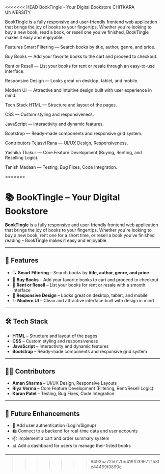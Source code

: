 <<<<<<< HEAD
BookTingle - Your Digital Bookstore
CHITKARA UNIVERSITY

BookTingle is a fully responsive and user-friendly frontend web application that brings the joy of books to your fingertips. Whether you're looking to buy a new book, read a book, or resell one you've finished, BookTingle makes it easy and enjoyable.

Features
Smart Filtering — Search books by title, author, genre, and price.

Buy Books — Add your favorite books to the cart and proceed to checkout.

Rent or Resell — List your books for rent or resale through an easy-to-use interface.

Responsive Design — Looks great on desktop, tablet, and mobile.

Modern UI — Attractive and intuitive design built with user experience in mind.

Tech Stack
HTML — Structure and layout of the pages.

CSS — Custom styling and responsiveness.

JavaScript — Interactivity and dynamic features.

Bootstrap — Ready-made components and responsive grid system.

Contributors
Tejasvi Rana — UI/UX Design, Responsiveness.

Yashika Thakur — Core Feature Development (Buying, Renting, and Reselling Logic).

Tanish Madaan — Testing, Bug Fixes, Code Integration.

=======
# 📚 BookTingle – Your Digital Bookstore

**BookTingle** is a fully responsive and user-friendly frontend web application that brings the joy of books to your fingertips. Whether you're looking to buy a new book, rent one for a short time, or resell a book you’ve finished reading – BookTingle makes it easy and enjoyable.

---
## 🚀 Features

- 🔍 **Smart Filtering** – Search books by **title, author, genre, and price**
- 🛒 **Buy Books** – Add your favorite books to cart and proceed to checkout
- 🔄 **Rent or Resell** – List your books for rent or resale with a smooth interface
- 📱 **Responsive Design** – Looks great on desktop, tablet, and mobile
- ✨ **Modern UI** – Clean and attractive interface built with design in mind
---
## 🛠️ Tech Stack

- **HTML** – Structure and layout of the pages  
- **CSS** – Custom styling and responsiveness  
- **JavaScript** – Interactivity and dynamic features  
- **Bootstrap** – Ready-made components and responsive grid system
---
## 🧑‍💻 Contributors

- **Aman Sharma** – UI/UX Design, Responsive Layouts  
- **Riya Verma** – Core Feature Development (Filtering, Rent/Resell Logic)  
- **Karan Patel** – Testing, Bug Fixes, Code Integration
---
## 📝 Future Enhancements

- 🔐 Add user authentication (Login/Signup)
- 🛍️ Connect to a backend for real-time data and user accounts
- 📦 Implement a cart and order summary system
- 📊 Add a dashboard for users to manage their listed books

---
>>>>>>> 6493ba72b017bb419f039672158fe44469f0890c
